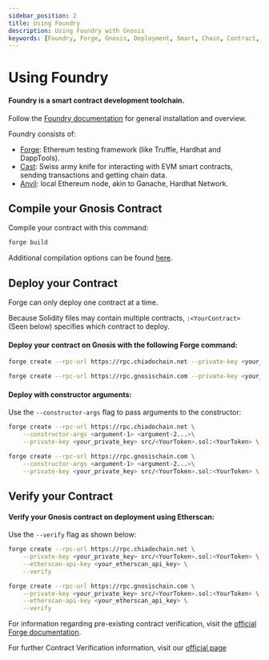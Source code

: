 ```yaml
---
sidebar_position: 2
title: Using Foundry
description: Using Foundry with Gnosis
keywords: [Foundry, Forge, Gnosis, Deployment, Smart, Chain, Contract, EVM, Ethereum, Guide] 
---
```


# Using Foundry

#### Foundry is a smart contract development toolchain.

Follow the [Foundry documentation](https://book.getfoundry.sh/getting-started/installation) for general installation and overview.

Foundry consists of:

- [Forge](https://github.com/foundry-rs/foundry/blob/master/forge): Ethereum testing framework (like Truffle, Hardhat and DappTools).
- [Cast](https://github.com/foundry-rs/foundry/blob/master/cast): Swiss army knife for interacting with EVM smart contracts, sending      transactions and getting chain data.
- [Anvil](https://github.com/foundry-rs/foundry/blob/master/anvil): local Ethereum node, akin to Ganache, Hardhat Network.

## Compile your Gnosis Contract

Compile your contract with this command:

```bash
forge build
```


Additional compilation options can be found [here](https://book.getfoundry.sh/reference/forge/forge-build).

## Deploy your Contract

Forge can only deploy one contract at a time.

Because Solidity files may contain multiple contracts, ```:<YourContract>``` (Seen below) specifies which contract to deploy.

#### Deploy your contract on Gnosis with the following Forge command:

<Tabs groupId="networks">
<TabItem value="chiado" label="Chiado Testnet">

```bash
forge create --rpc-url https://rpc.chiadochain.net --private-key <your_private_key> src/<YourContract>.sol:<YourContract>
```
</TabItem>
<TabItem value="gnosis" label="Gnosis Mainnet">

```bash
forge create --rpc-url https://rpc.gnosischain.com --private-key <your_private_key> src/<YourContract>.sol:<YourContract>
```
</TabItem>
</Tabs>

#### Deploy with constructor arguments:

Use the ```--constructor-args``` flag to pass arguments to the constructor:

<Tabs groupId="networks">
<TabItem value="chiado" label="Chiado Testnet">

```bash
forge create --rpc-url https://rpc.chiadochain.net \
    --constructor-args <argument-1> <argument-2...>\
    --private-key <your_private_key> src/<YourToken>.sol:<YourToken> \
```
</TabItem>
<TabItem value="gnosis" label="Gnosis Mainnet">

```bash
forge create --rpc-url https://rpc.gnosischain.com \
    --constructor-args <argument-1> <argument-2...>\
    --private-key <your_private_key> src/<YourToken>.sol:<YourToken> \
```
</TabItem>
</Tabs>

## Verify your Contract

#### Verify your Gnosis contract on deployment using Etherscan:

 Use the ```--verify``` flag as shown below:

<Tabs groupId="networks">
<TabItem value="chiado" label="Chiado Testnet">

```bash
forge create --rpc-url https://rpc.chiadochain.net \
    --private-key <your_private_key> src/<YourToken>.sol:<YourToken> \
    --etherscan-api-key <your_etherscan_api_key> \
    --verify
```
</TabItem>
<TabItem value="gnosis" label="Gnosis Mainnet">

```bash
forge create --rpc-url https://rpc.gnosischain.com \
    --private-key <your_private_key> src/<YourToken>.sol:<YourToken> \
    --etherscan-api-key <your_etherscan_api_key> \
    --verify
```
</TabItem>
</Tabs>

For information regarding pre-existing contract verification, visit the [official Forge documentation](https://book.getfoundry.sh/forge/deploying#verifying-a-pre-existing-contract).

For further Contract Verification information, visit our [official page](/developers/verify/)